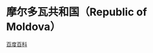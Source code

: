 # 摩尔多瓦共和国（Republic of Moldova）

[百度百科](https://baike.baidu.com/item/%E6%91%A9%E5%B0%94%E5%A4%9A%E7%93%A6/421860)